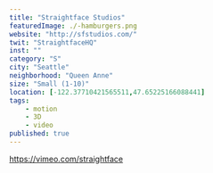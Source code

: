 ```yaml
---
title: "Straightface Studios"
featuredImage: ./-hamburgers.png
website: "http://sfstudios.com/"
twit: "StraightfaceHQ"
inst: ""
category: "S"
city: "Seattle"
neighborhood: "Queen Anne"
size: "Small (1-10)"
location: [-122.37710421565511,47.65225166088441]
tags:
    - motion
    - 3D
    - video
published: true
---
```


https://vimeo.com/straightface
